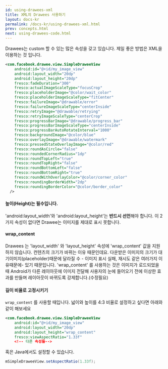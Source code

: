 ```yaml
---
id: using-drawees-xml
title: XML의 Drawees 사용하기
layout: docs-kr
permalink: /docs-kr/using-drawees-xml.html
prev: concepts.html
next: using-drawees-code.html
---
```


Drawees는 custom 할 수 있는 많은 속성을 갖고 있습니다. 제일 좋은 방법은 XML을 이용하는 것 입니다.

```xml
<com.facebook.drawee.view.SimpleDraweeView
    android:id="@+id/my_image_view"
    android:layout_width="20dp"
    android:layout_height="20dp"
    fresco:fadeDuration="300"
    fresco:actualImageScaleType="focusCrop"
    fresco:placeholderImage="@color/wait_color"
    fresco:placeholderImageScaleType="fitCenter"
    fresco:failureImage="@drawable/error"
    fresco:failureImageScaleType="centerInside"
    fresco:retryImage="@drawable/retrying"
    fresco:retryImageScaleType="centerCrop"
    fresco:progressBarImage="@drawable/progress_bar"
    fresco:progressBarImageScaleType="centerInside"
    fresco:progressBarAutoRotateInterval="1000"
    fresco:backgroundImage="@color/blue"
    fresco:overlayImage="@drawable/watermark"
    fresco:pressedStateOverlayImage="@color/red"
    fresco:roundAsCircle="false"
    fresco:roundedCornerRadius="1dp"
    fresco:roundTopLeft="true"
    fresco:roundTopRight="false"
    fresco:roundBottomLeft="false"
    fresco:roundBottomRight="true"
    fresco:roundWithOverlayColor="@color/corner_color"
    fresco:roundingBorderWidth="2dp"
    fresco:roundingBorderColor="@color/border_color"
  />
```

#### 높이(Height)는 필수입니다.

'android:layout_width'와 'android:layout_height'는 **반드시 선언**해야 합니다. 이 2가지 속성이 없다면 Drawee는 이미지를 제대로 표시 못합니다.

#### wrap_content

Drawees 는 'layout_width' 와 'layout_height' 속성에 'wrap_content' 값을 지원하지 않습니다. 컨텐츠의 크기가 바뀌는 이유 때문인데요. 다운받은 이미지의 크기가 대기이미지(placeholder)때문에 달라질 수 - 이미지 표시 실패, 재시도 같은 여러가지 이유때문에- 있기 때문입니다.
'wrap_content' 를 사용하는 것은 이미지가 로드되었을 때 Android가 다른 레이아웃에 이미지 전달해 사용자의 눈에 들어오기 전에 이상한 효과를 만들며 레이아웃이 바뀌도록 강제합니다.(수정필요)

#### 길이 비율로 고정시키기

`wrap_content` 를 사용할 때입니다.
넓이와 높이를 4:3 비율로 설정하고 싶다면 아래와 같이 해보세요

```xml
<com.facebook.drawee.view.SimpleDraweeView
    android:id="@+id/my_image_view"
    android:layout_width="20dp"
    android:layout_height="wrap_content"
    fresco:viewAspectRatio="1.33f"
    <!-- 다른 속성들-->
```

혹은 Java에서도 설정할 수 있습니다.

```java
mSimpleDraweeView.setAspectRatio(1.33f);
```
